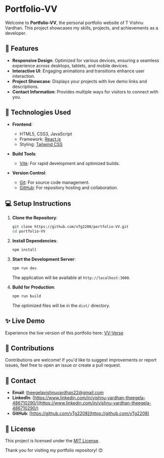 # Portfolio-VV

Welcome to **Portfolio-VV**, the personal portfolio website of T Vishnu Vardhan. This project showcases my skills, projects, and achievements as a developer.

## 🌟 Features

- **Responsive Design**: Optimized for various devices, ensuring a seamless experience across desktops, tablets, and mobile devices.
- **Interactive UI**: Engaging animations and transitions enhance user interaction.
- **Project Showcase**: Displays your projects with live demo links and descriptions.
- **Contact Information**: Provides multiple ways for visitors to connect with you.

## 🚀 Technologies Used

- **Frontend**:
  - HTML5, CSS3, JavaScript
  - Framework: [React.js](https://react.dev/)
  - Styling: [Tailwind CSS](https://tailwindcss.com/)

- **Build Tools**:
  - [Vite](https://vitejs.dev/): For rapid development and optimized builds.

- **Version Control**:
  - [Git](https://git-scm.com/): For source code management.
  - [GitHub](https://github.com/): For repository hosting and collaboration.


## 💻 Setup Instructions

1. **Clone the Repository**:
   ```bash
   git clone https://github.com/vTg2208/portfolio-VV.git
   cd portfolio-VV
   ```

2. **Install Dependencies**:
   ```bash
   npm install
   ```

3. **Start the Development Server**:
   ```bash
   npm run dev
   ```
   The application will be available at `http://localhost:3000`.

4. **Build for Production**:
   ```bash
   npm run build
   ```
   The optimized files will be in the `dist/` directory.

## ✨ Live Demo

Experience the live version of this portfolio here: [VV-Verse](https://vtg2208.github.io/portfolio-VV/)

## 🤝 Contributions

Contributions are welcome! If you'd like to suggest improvements or report issues, feel free to open an issue or create a pull request.

## 📧 Contact

- **Email**: [theegelavishnuvardhan22@gmail.com](theegelavishnuvardhan22@gmail.com)
- **LinkedIn**: [https://www.linkedin.com/in/vishnu-vardhan-theegela-486710290/](https://www.linkedin.com/in/vishnu-vardhan-theegela-486710290/)
- **GitHub**: [https://github.com/vTg2208](https://github.com/vTg2208)

## 📜 License

This project is licensed under the [MIT License](LICENSE).

Thank you for visiting my portfolio repository! 😊
